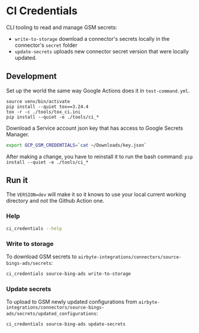 # CI Credentials
CLI tooling to read and manage GSM secrets:
- `write-to-storage` download a connector's secrets locally in the connector's `secret` folder
- `update-secrets` uploads new connector secret version that were locally updated.


## Development

Set up the world the same way Google Actions does it in `test-command.yml`.

```
source venv/bin/activate
pip install --quiet tox==3.24.4
tox -r -c ./tools/tox_ci.ini
pip install --quiet -e ./tools/ci_*
```

Download a Service account json key that has access to Google Secrets Manager.

```bash
export GCP_GSM_CREDENTIALS=`cat ~/Downloads/key.json`
```

After making a change, you have to reinstall it to run the bash command: `pip install --quiet -e ./tools/ci_*`

## Run it

The `VERSION=dev` will make it so it knows to use your local current working directory and not the Github Action one.


### Help
```bash
ci_credentials --help
```

### Write to storage
To download GSM secrets to `airbyte-integrations/connectors/source-bings-ads/secrets`:
```bash
ci_credentials source-bing-ads write-to-storage
```

### Update secrets
To upload to GSM newly updated configurations from `airbyte-integrations/connectors/source-bings-ads/secrets/updated_configurations`:

```bash
ci_credentials source-bing-ads update-secrets
```

